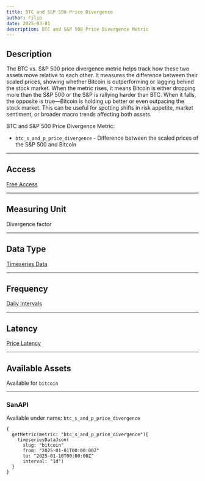 ```yaml
---
title: BTC and S&P 500 Price Divergence
author: Filip
date: 2025-03-01
description: BTC and S&P 500 Price Divergence Metric
---
```


## Description
The BTC vs. S&P 500 price divergence metric helps track how these two assets move 
relative to each other. It measures the difference between their scaled prices, 
showing whether Bitcoin is outperforming or lagging behind the stock market. When the 
metric rises, it means Bitcoin is either dropping more than the S&P 500 or the S&P is 
rallying harder than BTC. When it falls, the opposite is true—Bitcoin is holding up 
better or even outpacing the stock market. This can be useful for spotting shifts in 
risk appetite, market sentiment, or broader macro trends affecting both assets.


BTC and S&P 500 Price Divergence Metric:
* `btc_s_and_p_price_divergence` - Difference between the scaled prices of the S&P 500 and Bitcoin

---

## Access

[Free Access](/metrics/details/access#free-access)

---

## Measuring Unit

Divergence factor

---

## Data Type

[Timeseries Data](/metrics/details/data-type#timeseries-data)

---

## Frequency

[Daily Intervals](/metrics/details/frequency#daily-frequency)

---

## Latency

[Price Latency](/metrics/details/latency#price-latency)

---

## Available Assets

Available for `bitcoin`

---

### SanAPI

Available under name: `btc_s_and_p_price_divergence`


```graphql-explorer
{
  getMetric(metric: "btc_s_and_p_price_divergence"){
    timeseriesDataJson(
      slug: "bitcoin"
      from: "2025-01-01T00:00:00Z"
      to: "2025-01-10T00:00:00Z"
      interval: "1d")
  }
}
```
